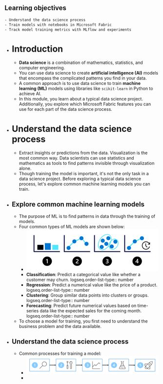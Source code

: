 ## Learning objectives
	- Understand the data science process
	- Train models with notebooks in Microsoft Fabric
	- Track model training metrics with MLflow and experiments
- # Introduction
	- **Data science** is a combination of mathematics, statistics, and computer engineering.
	- You can use data science to create **artificial intelligence (AI)** models that encompass the complicated patterns you find in your data.
	- A common approach is to use data science to train **machine learning (ML)** models using libraries like `scikit-learn` in Python to achieve AI.
	- In this module, you learn about a typical data science project. Additionally, you explore which Microsoft Fabric features you can use for each part of the data science process.
- # Understand the data science process
	- Extract insights or predictions from the data. Visualization is the most common way. Data scientists can use statistics and mathematics as tools to find patterns invisible through visualization alone.
	- Though training the model is important, it's not the only task in a data science project. Before exploring a typical data science process, let's explore common machine learning models you can train.
- ## Explore common machine learning models
	- The purpose of ML is to find patterns in data through the training of models.
	- Four common types of ML models are shown below:
		- ![machine-learning-tasks.png](../assets/machine-learning-tasks_1748444608753_0.png)
		- **Classification**: Predict a categorical value like whether a customer may churn.
		  logseq.order-list-type:: number
		- **Regression**: Predict a numerical value like the price of a product.
		  logseq.order-list-type:: number
		- **Clustering**: Group similar data points into clusters or groups.
		  logseq.order-list-type:: number
		- **Forecasting**: Predict future numerical values based on time-series data like the expected sales for the coming month.
		  logseq.order-list-type:: number
	- To choose a model for training, you first need to understand the business problem and the data available.
- ## Understand the data science process
	- Common processes for training a model:
		- ![data-science-process.png](../assets/data-science-process_1748444764317_0.png)
		-